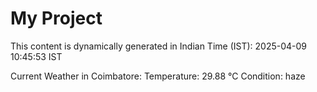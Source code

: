 # My Project

This content is dynamically generated in Indian Time (IST): 2025-04-09 10:45:53 IST


Current Weather in Coimbatore:
Temperature: 29.88 °C
Condition: haze
